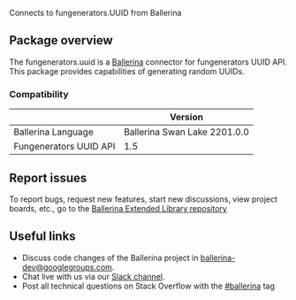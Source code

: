 Connects to fungenerators.UUID from Ballerina
## Package overview
The fungenerators.uuid is a [Ballerina](https://ballerina.io/) connector for fungenerators UUID API.
This package provides capabilities of generating random UUIDs.

### Compatibility
|                           | Version                   |
|---------------------------|---------------------------|
| Ballerina Language        | Ballerina Swan Lake 2201.0.0|
| Fungenerators UUID API    | 1.5                       |

## Report issues
To report bugs, request new features, start new discussions, view project boards, etc., go to the [Ballerina Extended Library repository](https://github.com/ballerina-platform/ballerina-extended-library)

## Useful links
- Discuss code changes of the Ballerina project in [ballerina-dev@googlegroups.com](mailto:ballerina-dev@googlegroups.com).
- Chat live with us via our [Slack channel](https://ballerina.io/community/slack/).
- Post all technical questions on Stack Overflow with the [#ballerina](https://stackoverflow.com/questions/tagged/ballerina) tag
